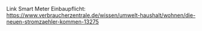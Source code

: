 Link Smart Meter Einbaupflicht: https://www.verbraucherzentrale.de/wissen/umwelt-haushalt/wohnen/die-neuen-stromzaehler-kommen-13275
